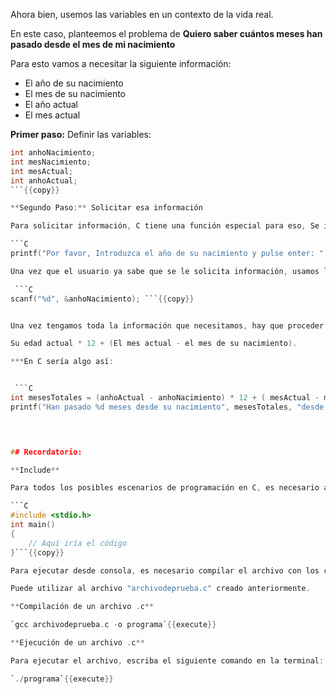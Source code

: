 
Ahora bien, usemos las variables en un contexto de la vida real.

En este caso, planteemos el problema de **Quiero saber cuántos meses han pasado desde el mes de mi nacimiento**

Para esto vamos a necesitar la siguiente información:

- El año de su nacimiento 
- El mes de su nacimiento 
- El año actual 
- El mes actual 

**Primer paso:**  Definir las variables:

```C
int anhoNacimiento;
int mesNacimiento;
int mesActual;
int anhoActual;
```{{copy}}

**Segundo Paso:** Solicitar esa información

Para solicitar información, C tiene una función especial para eso, Se imprime un texto para que el usuario entienda que nuestro programa le va a solicitar alguna información, por ejemplos:

```C
printf("Por favor, Introduzca el año de su nacimiento y pulse enter: "); ```{{copy}}

Una vez que el usuario ya sabe que se le solicita información, usamos la función de C. **Scanf**, la cual analiza una entrada de datos con formato y carga el resultado a la variable que se defina, y funciona de la siguiente manera:

 ```C
scanf("%d", &anhoNacimiento); ```{{copy}}


Una vez tengamos toda la información que necesitamos, hay que proceder a hacer el cálculo, el cual sería:

Su edad actual * 12 + (El mes actual - el mes de su nacimiento).

***En C sería algo así:


 ```C
int mesesTotales = (anhoActual - anhoNacimiento) * 12 + ( mesActual - mesNacimiento);
printf("Han pasado %d meses desde su nacimiento", mesesTotales, "desde su nacimiento"); ```{{copy}}
	



## Recordatorio:

**Include**

Para todos los posibles escenarios de programación en C, es necesario agregar el include y para que ejecutar el código es necesario utilizar el main como se muestra a continuación: 

```C
#include <stdio.h>
int main()
{
    // Aquí iría el código
}```{{copy}}

Para ejecutar desde consola, es necesario compilar el archivo con los cambios realizados:

Puede utilizar al archivo "archivodeprueba.c" creado anteriormente. 

**Compilación de un archivo .c**

`gcc archivodeprueba.c -o programa`{{execute}}

**Ejecución de un archivo .c**

Para ejecutar el archivo, escriba el siguiente comando en la terminal:

`./programa`{{execute}}


